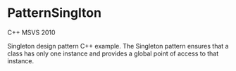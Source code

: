 # PatternSinglton
C++   MSVS 2010

Singleton design pattern C++ example. 
The Singleton pattern ensures that a class has only one instance and provides a global point of access to that instance.
